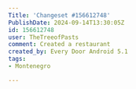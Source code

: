 ```yaml
---
Title: 'Changeset #156612748'
PublishDate: 2024-09-14T13:30:05Z
id: 156612748
user: TheTreeofPasts
comment: Created a restaurant
created_by: Every Door Android 5.1
tags:
- Montenegro

---
```

